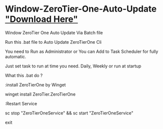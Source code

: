 # Window-ZeroTier-One-Auto-Update   ["Download Here"](https://github.com/Alyciazsa/Window-ZeroTier-One-Auto-Update/releases/download/Bat/Zerotier.AutoUpdate.bat)
Window ZeroTier One Auto Update Via Batch file

Run this .bat file to Auto Update ZeroTierOne Cli

You need to Run as Administrator or You can Add to Task Scheduler for fully automatic.

Just set task to run at time you need. Daily, Weekly or run at startup

What this .bat do ?

:install ZeroTierOne by Winget

winget install ZeroTier.ZeroTierOne

:Restart Service

sc stop "ZeroTierOneService" && sc start "ZeroTierOneService"

exit
